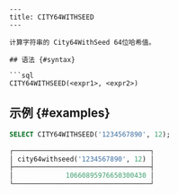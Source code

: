 ```
---
title: CITY64WITHSEED
---

计算字符串的 City64WithSeed 64位哈希值。

## 语法 {#syntax}

```sql
CITY64WITHSEED(<expr1>, <expr2>)
```

## 示例 {#examples}

```sql
SELECT CITY64WITHSEED('1234567890', 12);

┌──────────────────────────────────┐
│ city64withseed('1234567890', 12) │
├──────────────────────────────────┤
│             10660895976650300430 │
└──────────────────────────────────┘
```
```